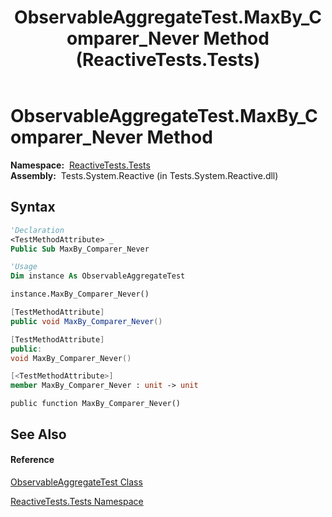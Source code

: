 ﻿---
title: ObservableAggregateTest.MaxBy_Comparer_Never Method  (ReactiveTests.Tests)
TOCTitle: MaxBy_Comparer_Never Method
ms:assetid: M:ReactiveTests.Tests.ObservableAggregateTest.MaxBy_Comparer_Never
ms:mtpsurl: https://msdn.microsoft.com/en-us/library/reactivetests.tests.observableaggregatetest.maxby_comparer_never(v=VS.103)
ms:contentKeyID: 36621138
ms.date: 06/28/2011
mtps_version: v=VS.103
f1_keywords:
- ReactiveTests.Tests.ObservableAggregateTest.MaxBy_Comparer_Never
dev_langs:
- CSharp
- JScript
- VB
- FSharp
- c++
---

# ObservableAggregateTest.MaxBy\_Comparer\_Never Method

**Namespace:**  [ReactiveTests.Tests](hh289046\(v=vs.103\).md)  
**Assembly:**  Tests.System.Reactive (in Tests.System.Reactive.dll)

## Syntax

``` vb
'Declaration
<TestMethodAttribute> _
Public Sub MaxBy_Comparer_Never
```

``` vb
'Usage
Dim instance As ObservableAggregateTest

instance.MaxBy_Comparer_Never()
```

``` csharp
[TestMethodAttribute]
public void MaxBy_Comparer_Never()
```

``` c++
[TestMethodAttribute]
public:
void MaxBy_Comparer_Never()
```

``` fsharp
[<TestMethodAttribute>]
member MaxBy_Comparer_Never : unit -> unit 
```

``` jscript
public function MaxBy_Comparer_Never()
```

## See Also

#### Reference

[ObservableAggregateTest Class](hh314823\(v=vs.103\).md)

[ReactiveTests.Tests Namespace](hh289046\(v=vs.103\).md)

